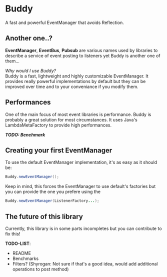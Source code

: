 # Buddy
A fast and powerful EventManager that avoids Reflection.

## Another one..?

**EventManager**, **EventBus**, **Pubsub** are various names used by libraries to describe a service of event posting to listeners yet
Buddy is another one of them...

*Why would I use Buddy?*  
Buddy is a fast, lightweight and highly customizable EventManager. It provides really powerful implementations by default but they can be improved
over time and to your conveniance if you modify them.  

## Performances

One of the main focus of most event libraries is performance. Buddy is probably a great solution for most circumstances. It uses
Java's LambdaMetaFactory to provide high performances.

_**TODO: Benchmark**_

## Creating your first EventManager

To use the default EventManager implementation, it's as easy as it should be:
```java
Buddy.newEventManager();
```
Keep in mind, this forces the EventManager to use default's factories but you can provide the one you prefere using the
```java
Buddy.newEventManager(ListenerFactory...);
```

## The future of this library

Currently, this library is in some parts incompletes but you can contribute to fix this!

**TODO-LIST**:
- README
- Benchmarks
- Filters? (Shyrogan: Not sure if that's a good idea, would add additional operations to post method)
